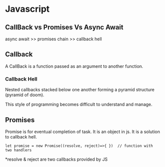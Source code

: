 
# Javascript




## CallBack vs Promises Vs Async Await

async await >> promises chain >> callback hell
## Callback

A CallBack is a function passed as an argument to another function.


### Callback Hell
Nested callbacks stacked below one another forming a pyramid structure (pyramid of doom).

This style of programming becomes difficult to understand and manage.
## Promises
Promise is for eventual completion of task. It is an object in js. It is a solution to callback hell.

```let promise = new Promise((resolve, reject)=>{ })  // function with two handlers```

*resolve & reject are two callbacks provided by JS


